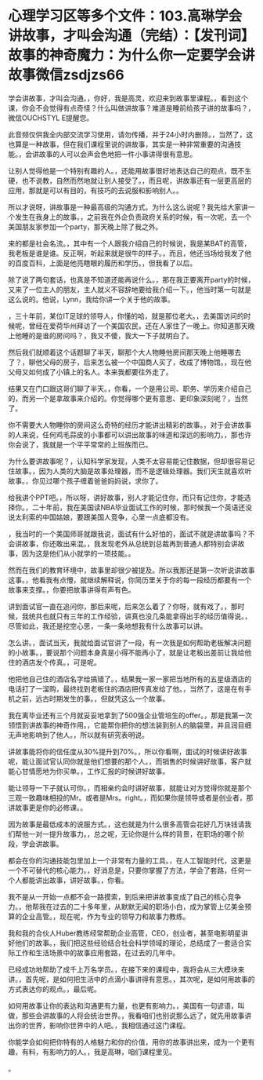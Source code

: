 # 心理学习区等多个文件：103.高琳学会讲故事，才叫会沟通（完结）：【发刊词】故事的神奇魔力：为什么你一定要学会讲故事微信zsdjzs66

学会讲故事，才叫会沟通。，你好，我是高灵，欢迎来到故事里课程。，看到这个课，你会不会觉得有点奇怪？什么叫做讲故事？难道是睡前给孩子讲的故事吗？，微信OUCHSTYL E提醒您。

此音频仅供我全内部交流学习使用，请勿传播，并于24小时内删除。，当然了，这也算是一种故事，但在我们课程里说的讲故事，其实是一种非常重要的沟通技能。，会讲故事的人可以会声会色地把一件小事讲得很有意思。

让别人觉得他是一个特别有趣的人。，还能用故事很好地表达自己的观点，既不生硬，也不说教，自然而然地就让别人接受了。，而且呢，讲故事还有一层更高层的应用，那就是可以有目的，有技巧的去说服和影响别人。。

所以才说呀，讲故事是一种最高级的沟通方式。为什么这么说呢？我先给大家讲一个发生在我身上的故事。，之前我在外企负责政府关系的时候，有一次呢，去一个美国朋友家参加一个party，那天晚上除了我之外。

来的都是社会名流。，其中有一个人跟我介绍自己的时候说，我是某BAT的高管，我老板是谁是谁。反正啊，听起来就是很牛的样子。，而且，他还当场给我发了他的百度百科，上面是他亮瞎眼的履历和学历。，但我看了以后。

除了说了两句套话，也真是不知道还能再说什么。，那在我正要离开party的时候，又来了一位主人的朋友，主人就义不容辞地要给我介绍一下。，他当时第一句就是这么说的。他说，Lynn，我给你讲一个关于他的故事。

，三十年前，某位IT足球的领导人，你懂的哈，就是那位老大。，去美国访问的时候呢，曾经在爱荷华州拜访了一个美国农民，还在人家住了一晚上。你知道那天晚上他睡的是谁的房间吗？，我又不傻，我大一下子就明白了。

然后我们就顺着这个话题聊了半天，聊那个大人物睡他房间那天晚上他睡哪去了？，聊他父母的房子，后来怎么被一个中国商人买了，改成了博物馆。，现在他父母又如何成了小镇上的名人。本来我都要往外走了。

结果又在门口跟这哥们聊了半天。，你看，一个是用公司、职务、学历来介绍自己的，而另一个是拿故事来介绍的。你觉得哪个更有意思、更印象深刻呢？，当然了。

你不需要大人物睡你的房间这么奇特的经历才能讲出精彩的故事。，对于会讲故事的人来说，任何鸡毛蒜皮的小事都可以讲出故事的味道和深远的影响力。，那也许你会说了，我就是一个平平常常的上班族而已。

为什么要讲故事呢？，认知科学家发现，人类不太容易能记住数据，但却很容易记住故事。，因为人类的大脑是故事处理器，而不是逻辑处理器。我们天生就喜欢听故事。，你见过哪个孩子缠着爸爸妈妈说，求你了。

给我讲个PPT吧。，所以呀，讲好故事，别人才能记住你，而只有记住你，才能选择你。，二十年前，我在美国读NBA毕业面试工作的时候，那时候我一个英语还没说太利索的中国姑娘，要跟美国人竞争，心里一点底都没有。

，我当时的一个美国师哥就跟我说，面试有什么好怕的，面试不就是讲故事吗？不会讲故事，你还敢出来混。，我发现老外从总统到总裁再到普通人都特别会讲故事，因为这是他们从小就学的一项技能。。

然而在我们的教育环境中，故事里却很少被提及。所以我那还是第一次听说讲故事这事。，他看我有点懵，就继续解释说，你简历里关于你的每一段经历都要有一个故事来支撑。，你要把故事讲得有声有色。

讲到面试官一直在追问你，那后来呢，后来怎么着了？你呀，就有戏了。，那时候，我统共也就只有三年的工作经验，讲真也没几条能拿得出手的经历值得说。，尽管如此，我还是挖空心思，一条一条地想我有什么故事可以讲。

怎么讲。，面试当天，我就给面试官讲了一段，有一次我是如何帮助老板解决问题的小故事。，要说那个问题本身真是小得不能再小了，就是让老板出差前让我给他住的酒店发个传真。，可是呢。

他把他自己住的酒店名字给搞错了。，结果我一家一家把当地所有的五星级酒店的电话打了一溜购，最终找到老板住的酒店把传真发给了他。，当然了，这是在有手机之前，远古时期发生的事。，但就凭这么一个故事。

我在离毕业还有三个月就妥妥地拿到了500强企业管培生的offer。，那是我第一次领悟到讲故事的神奇作用。，它能帮你把你的想法装到别人的脑袋里，并且润目细无声地影响到了他人。，所以就有研究表明说。

讲故事能将你的信任度从30%提升到70%。，所以你看啊，面试的时候讲好故事呢，能让面试官认同你就是他们想要的那个人。，而销售的时候讲好故事，客户就能心甘情愿地为你买单。，工作汇报的时候讲好故事。

能让领导一下子就认可你。，而相亲约会时讲好故事，就能让对方觉得你就是那个三观一致趣味相投的Mr。或者是Mrs。right。，而如果你是领导或者是创业者，那讲故事更是你的必修课。。

因为故事是最低成本的说服方式。，这也就是为什么很多高管会花好几万块钱请我们帮他一对一提升故事力。，总之呢，无论你是什么样的背景，在职场的哪个阶段，学会讲故事。

都会在你的沟通技能包里加上一个非常有力量的工具。，在人工智能时代，这更是一个不可替代的核心能力。，好消息是，只要你掌握了方法，学会了套路，任何一个人都能讲出故事，讲好故事。，你看。

我不是从一开始一点都不会一路摸索，到后来把讲故事变成了自己的核心竞争力。，他帮我在过去的二十多年里，从默默无闻的职场小白，成为掌管上亿美金预算的企业高管。，现在呢，作为专业的领导力和故事力教练。

我和我的合伙人Huber教练经常帮助企业高管，CEO，创业者，甚至电影明星讲好他们的故事。，我们把这些经验结合社会科学领域的理论，总结成了一套适合实际工作和生活场景中的故事应用套路，在过去的几年中。

已经成功地帮助了成千上万名学员。，在接下来的课程中，我将会从三大模块来讲。，首先呢，是如何把生活中的点滴小事讲得有意思。，其次呢，是如何用故事的方式表达你的观点。，最后呢。

如何用故事让你的表达和沟通更有力量，也更有影响力。，美国有一句谚语，叫做，那些会讲故事的人将会统治世界。，我看咱们也别说那么远了，就先用故事讲出你的世界，影响你世界中的人吧。，我相信通过这门课程。

你能学会如何把你特有的人格魅力和你的价值，用你的故事讲出来，成为一个更有趣，有料，有影响力的人。，我是高琳，咱们课程里见。

。